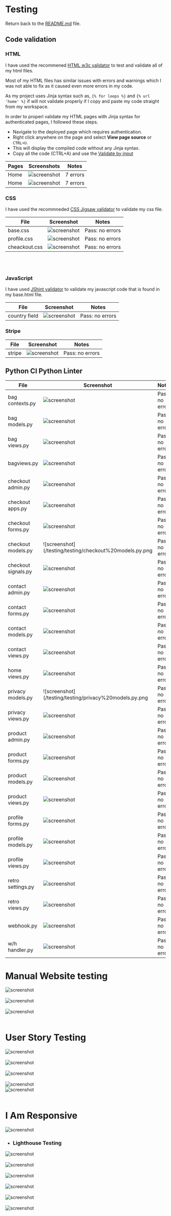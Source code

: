 # Testing

Return back to the [README.md](README.md) file.

## Code validation

### HTML

I have used the recommened [HTML w3c validator](https://validator.w3.org/) to test and validate all of my html files.

Most of my HTML files has similar issues with errors and warnings which I was not able to fix as it caused even more errors in my code.

As my project uses Jinja syntax such as, `{% for loops %}` and `{% url 'home' %}` if will not validate properly if I copy and paste my code straight from my workspace.

In order to properl validate my HTML pages with Jinja syntax for authenticated pages, I followed these steps.

- Navigate to the deployed page which requires authentication.
- Right click anywhere on the page and select **View page source** or `CTRL+U`.
- This will display the compiled code without any Jinja syntax.
- Copy all the code (CTRL+A) and use the [Validate by input](https://validator.w3.org/#validate_by_input)


| Pages | Screenshots | Notes |
| --- | --- | --- |
| Home | ![screenshot](/testing/testing/validation%20error%201.png) | 7 errors |
| Home | ![screenshot](/testing/testing/validation%20error%202.png) | 7 errors |

### CSS
 
 I have used the recommneded [CSS Jigsaw validator](https://jigsaw.w3.org/css-validator/) to validate my css file.

| File | Screenshot | Notes |
| --- | --- | --- |
| base.css | ![screenshot](/testing/testing/base%20css.png) | Pass: no errors |
| profile.css | ![screenshot](/testing/testing/profile%20css.png) | Pass: no errors |
| cheackout.css | ![screenshot](/testing/testing/checkout%20css.png) | Pass: no errors |
<br><br>


### JavaScript

I have used [JShint validator](https://jshint.com/) to validate my javascript code that is found in my base.html file.

| File | Screenshot | Notes |
| --- | --- | --- |
| country field | ![screenshot](/testing/testing/countryfield%20profile%20js.png) | Pass: no errors |

### Stripe

| File | Screenshot | Notes |
| --- | --- | --- |
| stripe | ![screenshot](/testing/testing/stripe%20js.png) | Pass: no errors |

## Python CI Python Linter

| File | Screenshot | Notes |
| --- | --- | --- |
| bag contexts.py | ![screenshot](/testing/testing/bag%20contexts.py.png) | Pass: no errors | <br><br>
| bag models.py | ![screenshot](/testing/testing/bag%20models.py.png) | Pass: no errors | <br><br>
| bag views.py | ![screenshot](/testing/testing/bag%20views.py.png) | Pass: no errors |<br><br>
| bagviews.py | ![screenshot](/testing/testing/bag%20views.py.png) | Pass: no errors |<br><br>
| checkout admin.py | ![screenshot](/testing/testing/checkout%20admin.py.png) | Pass: no errors | <br><br>
| checkout apps.py | ![screenshot](/testing/testing/checkout%20apps.py.png)| Pass: no errors | <br><br>
| checkout forms.py | ![screenshot](/testing/testing/checkout%20forms.py.png) | Pass: no errors | <br><br>
| checkout models.py | ![screenshot](/testing/testing/checkout%20models.py.png | Pass: no errors | )<br><br>
| checkout signals.py | ![screenshot](/testing/testing/checkout%20signals.py.png) | Pass: no errors | <br><br>
| contact admin.py | ![screenshot](/testing/testing/contact%20admin.py.png) | Pass: no errors | <br><br>
| contact forms.py | ![screenshot](/testing//testing/contact%20forms.py.png) | Pass: no errors | <br><br>
| contact models.py | ![screenshot](/testing//testing/contact%20models.py.png) | Pass: no errors |<br><br>
| contact views.py | ![screenshot](/testing/testing/contact%20views.py.png) | Pass: no errors | <br><br>
| home views.py | ![screenshot](/testing/testing/home%20views.py.png) | Pass: no errors | <br><br>
| privacy models.py | ![screenshot](/testing/testing/privacy%20models.py.png | Pass: no errors | )<br><br>
| privacy views.py | ![screenshot](/testing/testing/privacy%20views.py.png) | Pass: no errors | <br><br>
| product admin.py | ![screenshot](/testing/testing/product%20admin.py.png) | Pass: no errors | <br><br>
| product forms.py | ![screenshot](/testing/testing/product%20forms.py.png) | Pass: no errors | <br><br>
| product models.py | ![screenshot](/testing/testing/product%20models.py.png) | Pass: no errors |<br><br>
| product views.py | ![screenshot](/testing/testing/product%20views.py.png) | Pass: no errors | <br><br>
| profile forms.py | ![screenshot](/testing/testing/profile%20forms.py.png) | Pass: no errors | <br><br>
| profile models.py | ![screenshot](/testing/testing/profile%20models.py.png)| Pass: no errors | <br><br>
| profile views.py | ![screenshot](/testing/testing/profile%20views.py.png) | Pass: no errors | <br><br>
| retro settings.py | ![screenshot](/testing/testing/retro%20settings.py.png) | Pass: no errors | <br><br>
| retro views.py | ![screenshot](/testing/testing/retro%20views.py.png) | Pass: no errors | <br><br>
| webhook.py | ![screenshot](/testing/testing/webhook.py.png) | Pass: no errors | <br><br>
| w/h handler.py | ![screenshot](/testing/testing/wh%20handler.py.png) | Pass: no errors | <br><br>

# Manual Website testing
![screenshot](/testing/testing/successful%20checkout.png)<br><br>
![screenshot](/testing/testing/sign%20in.png)<br><br>
![screenshot](/testing/testing/sign%20in%20success.png)
<br><br>

# User Story Testing
![screenshot](/testing/user%20story/user%20stories/to%20do.png)<br><br>
![screenshot](/testing/user%20story/user%20stories/closed%20stories%201.png)<br><br>
![screenshot](/testing/user%20story/user%20stories/closed%20stories%202.png)<br><br>
![screenshot](/testing/user%20story/user%20stories/closed%20stories%203.png)<br>
![screenshot](/testing/user%20story/user%20stories/finished%20user%20stories.png)
<br><br>

# I Am Responsive
![screenshot](/testing/testing/i%20am%20responsive.png)

-  ### Lighthouse Testing
![screenshot](/testing/testing/lighthouse%20homepage.png)<br><br>
![screenshot](/testing/testing/lighthouse%20all%20products.png)<br><br>
![screenshot](/testing/testing/checkout%20lighthouse.png)<br><br>
![screenshot](/testing/testing/lighthouse%20privacy%20page.png)<br><br>
![screenshot](/testing/testing/lighthouse%20faq.png)<br><br>
![screenshot](/testing/testing/lghthouse%20contact.png)<br><br>